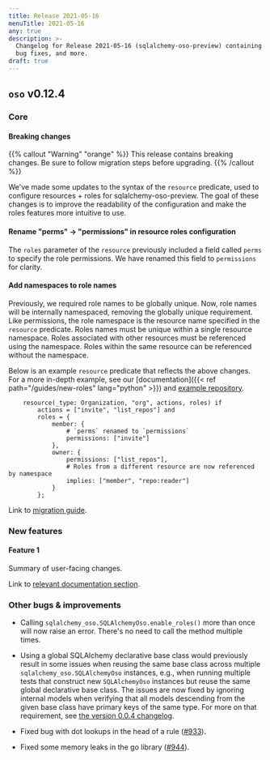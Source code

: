 ```yaml
---
title: Release 2021-05-16
menuTitle: 2021-05-16
any: true
description: >-
  Changelog for Release 2021-05-16 (sqlalchemy-oso-preview) containing new features,
  bug fixes, and more.
draft: true
---
```


## `oso` v0.12.4

### Core

#### Breaking changes

<!-- TODO: remove warning and replace with "None" if no breaking changes. -->

{{% callout "Warning" "orange" %}}
This release contains breaking changes. Be sure to follow migration steps
before upgrading.
{{% /callout %}}

We've made some updates to the syntax of the `resource` predicate, used to configure resources + roles for sqlalchemy-oso-preview. The goal of these changes is to improve the readability of the configuration and make the roles
features more intuitive to use.

#### Rename "perms" -> "permissions" in resource roles configuration

The `roles` parameter of the `resource` previously included a field called `perms` to specify the role permissions.
We have renamed this field to `permissions` for clarity.

#### Add namespaces to role names

Previously, we required role names to be globally unique. Now, role names will be internally namespaced, removing the globally unique requirement. Like permissions, the role namespace is the resource name specified in the `resource` predicate. Roles names must be unique within a single resource namespace. Roles associated with other resources must be referenced using the namespace. Roles within the same resource can be referenced without the namespace.

Below is an example `resource` predicate that reflects the above changes. For a more in-depth example, see our [documentation]({{< ref path="/guides/new-roles" lang="python" >}}) and [example repository](https://github.com/osohq/gitclub-sqlalchemy-flask-react).

```polar
    resource(_type: Organization, "org", actions, roles) if
        actions = ["invite", "list_repos"] and
        roles = {
            member: {
                # `perms` renamed to `permissions`
                permissions: ["invite"]
            },
            owner: {
                permissions: ["list_repos"],
                # Roles from a different resource are now referenced by namespace
                implies: ["member", "repo:reader"]
            }
        };
```

Link to [migration guide]().

### New features

#### Feature 1

Summary of user-facing changes.

Link to [relevant documentation section]().

### Other bugs & improvements

- Calling `sqlalchemy_oso.SQLAlchemyOso.enable_roles()` more than once will now
  raise an error. There's no need to call the method multiple times.

- Using a global SQLAlchemy declarative base class would previously
  result in some issues when reusing the same base class across multiple
  `sqlalchemy_oso.SQLAlchemyOso` instances, e.g., when running multiple tests
  that construct new `SQLAlchemyOso` instances but reuse the same global
  declarative base class. The issues are now fixed by ignoring internal models
  when verifying that all models descending from the given base class have
  primary keys of the same type. For more on that requirement, see [the version
  0.0.4 changelog](project/changelogs/2021-05-26).

- Fixed bug with dot lookups in the head of a rule ([#933](https://github.com/osohq/oso/pull/933)).

- Fixed some memory leaks in the go library ([#944](https://github.com/osohq/oso/issues/944)).
